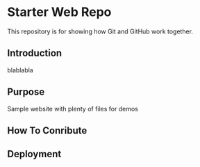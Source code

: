 # Starter Web Repo

This repository is for showing how Git and GitHub work together.

## Introduction

blablabla

## Purpose

Sample website with plenty of files for demos

## How To Conribute

## Deployment
